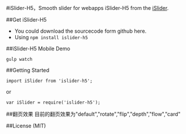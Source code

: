 #iSlider-H5，Smooth slider for webapps
iSlider-H5 from the [iSlider](https://github.com/be-fe/iSlider).

##Get iSlider-H5
- You could download the sourcecode form github here.
- Using `npm install islider-h5`

##iSlider-H5 Mobile Demo

````
gulp watch
````

##Getting Started
````
import iSlider from 'islider-h5'; 
````
or
````
var iSlider = require('islider-h5'); 
````

##翻页效果
目前的翻页效果为"default","rotate","flip","depth","flow","card"


##License (MIT)


